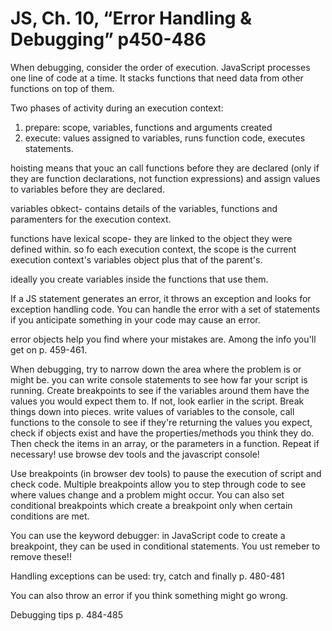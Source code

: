# JS, Ch. 10, “Error Handling & Debugging” p450-486
When debugging, consider the order of execution.  JavaScript processes one line of code at a time.  It stacks functions that need data from other functions on top of them.  

Two phases of activity during an execution context:
1. prepare: scope, variables, functions and arguments created
2. execute: values assigned to variables, runs function code, executes statements. 

hoisting means that youc an call functions before they are declared (only if they are function declarations, not function expressions) and assign values to variables before they are declared.

variables obkect- contains details of the variables, functions and paramenters for the execution context. 

functions have lexical scope- they are linked to the object they were defined within.  so fo each execution context, the scope is the current execution context's variables object plus that of the parent's.

ideally you create variables inside the functions that use them.

If a JS statement generates an error, it throws an exception and looks for exception handling code.  You can handle the error with a set of statements if you anticipate something in your code may cause an error.

error objects help you find where your mistakes are. Among the info you'll get on p. 459-461.

When debugging, try to narrow down the area where the problem is or might be.  you can write console statements to see how far your script is running. Create breakpoints to see if the variables around them have the values you would expect them to.  If not, look earlier in the script.  Break things down into pieces.  write values of variables to the console, call functions to the console to see if they're returning the values you expect, check if objects exist and have the properties/methods you think they do.  Then check the items in an array, or the parameters in a function.  Repeat if necessary!  use browse dev tools and the javascript console!  

Use breakpoints (in browser dev tools) to pause the execution of script and check code.  Multiple breakpoints allow you to step through code to see where values change and a problem might occur.  You can also set conditional breakpoints which create a breakpoint only when certain conditions are met.  

You can use the keyword debugger: in JavaScript code to create a breakpoint, they can be used in conditional statements. You ust remeber to remove these!!

Handling exceptions can be used:
try, catch and finally p. 480-481

You can also throw an error if you think something might go wrong.  

Debugging tips p. 484-485

